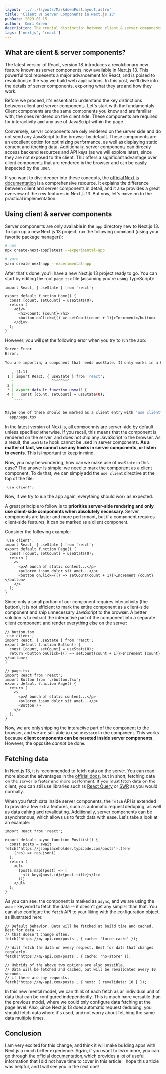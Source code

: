 ```yaml
---
layout: '../../layouts/MarkdownPostLayout.astro'
title: 'Client vs Server Components in Next.js 13'
pubDate: 2023-01-15
author: 'Omri Green'
description: The crucial distinction between client & server components in Next.js 13, and how to utilize them fully.
tags: ['nextjs', 'react']
---
```


## What are client & server components?

The latest version of React, version 18, introduces a revolutionary new feature known as server components, now available in Next.js 13. This powerful tool represents a major advancement for React, and is poised to revolutionize the way we build web applications. In this post, we'll dive into the details of server components, exploring what they are and how they work.

Before we proceed, it's essential to understand the key distinctions between client and server components. Let's start with the fundamentals. Client components are the same components you know and are familiar with, the ones rendered on the client side. These components are required for interactivity and any use of JavaScript within the page.

Conversely, server components are only rendered on the server side and do not send any JavaScript to the browser by default. These components are an excellent option for optimizing performance, as well as displaying static content and fetching data. Additionally, server components can directly access backend resources and API keys (as we will explore later), since they are not exposed to the client. This offers a significant advantage over client components that are rendered in the browser and can be easily inspected by the user.

If you want to dive deeper into these concepts, the [official Next.js documentation](https://beta.nextjs.org/docs) is a comprehensive resource. It explains the difference between client and server components in detail, and it also provides a great overview of the new features in Next.js 13. But now, let's move on to the practical implementation.

## Using client & server components

Server components are only available in the `app` directory new to Next.js 13. To spin up a new Next.js 13 project, run the following command (using your favorite package manager)):

```bash
# npm
npx create-next-app@latest --experimental-app

# yarn
yarn create next-app --experimental-app
```

After that's done, you'll have a new Next.js 13 project ready to go. You can start by editing the root `page.tsx` file (assuming you're using TypeScript):

```tsx
import React, { useState } from 'react';

export default function Home() {
  const [count, setCount] = useState(0);
  return (
    <div>
      <h1>Count: {count}</h1>
      <button onClick={() => setCount(count + 1)}>Increment</button>
    </div>
  );
}
```

However, you will get the following error when you try to run the app:

```bash
Server Error
Error:

You are importing a component that needs useState. It only works in a Client Component but none of its parents are marked with "use client", so they are Server Components by default.

   ,-[1:1]
 1 | import React, { useState } from 'react';
   :                 ^^^^^^^^
 2 |
 3 | export default function Home() {
 4 |   const [count, setCount] = useState(0);
   `----


Maybe one of these should be marked as a client entry with "use client":
  app/page.tsx

```

In the latest version of Next.js, all compoennts are server-side by default unless specified otherwise. If you recall, this means that the component is rendered on the server, and does not ship any JavaScript to the browser. As a result, the `useState` hook cannot be used in server components. **As a matter of fact, we cannot use any hooks in server components, or listen to events**. This is important to keep in mind.

Now, you may be wondering, how can we make use of `useState` in this case? The answer is simple: we need to mark the component as a client component. To do that, we can simply add the `use client` directive at the top of the file:

```tsx
'use client';
```

Now, if we try to run the app again, everything should work as expected.

A great principle to follow is to **prioritize server-side rendering and only use client-side components when absolutely necessary**. Server components are faster and more performant, but if a component requires client-side features, it can be marked as a client component.

Consider the following example:

```tsx
'use client';
import React, { useState } from 'react';
export default function Page() {
  const [count, setCount] = useState(0);
  return (
    <>
      <p>A bunch of static content...</p>
      <p>lorem ipsum dolor sit amet...</p>
      <button onClick={() => setCount(count + 1)}>Increment {count}</button>
    </>
  );
}
```

Since only a small portion of our component requires interactivity (the button), it is not efficient to mark the entire component as a client-side component and ship unnecessary JavaScript to the browser. A better solution is to extract the interactive part of the component into a separate client component, and render everything else on the server:

```tsx
// button.tsx
'use client';
import React, { useState } from 'react';
export default function Button() {
  const [count, setCount] = useState(0);
  return <button onClick={() => setCount(count + 1)}>Increment {count}</button>;
}
```

```tsx
// page.tsx
import React from 'react';
import Button from './button.tsx';
export default function Page() {
  return (
    <>
      <p>A bunch of static content...</p>
      <p>lorem ipsum dolor sit amet...</p>
      <Button />
    </>
  );
}
```

Now, we are only shipping the interactive part of the component to the browser, and we are still able to use `useState` in the component. This works because **client components can be neseted inside server components**. However, the opposite _cannot_ be done.

## Fetching data

In Next.js 13, it is recommended to fetch data on the server. You can read more about the advantages in the [official docs](https://beta.nextjs.org/docs/data-fetching/fundamentals#fetching-data-on-the-server), but in short, fetching data on the server is faster and more performant. If you must fetch data on the client, you can still use libraries such as [React Query](https://tanstack.com/query/latest) or [SWR](https://swr.vercel.app/) as you would normally.

When you fetch data inside server components, the `fetch` API is extended to provide a few extra features, such as automatic request deduping, as well as data cahing and revalidating. Additionally, server components can be asynchronous, which allows us to fetch data with ease. Let's take a look at an example:

```tsx
import React from 'react';

export default async function PostList() {
  const posts = await fetch('https://jsonplaceholder.typicode.com/posts').then(
    (res) => res.json()
  );
  return (
    <ul>
      {posts.map((post) => (
        <li key={post.id}>{post.title}</li>
      ))}
    </ul>
  );
}
```

As you can see, the component is marked as `async`, and we are using the `await` keyword to fetch the data -- it doesn't get any simpler than that. You can also configure the `fetch` API to your liking with the configuration object, as illustrated here:

```tsx
// Default behavior. Data will be fetched at build time and cached. Best for data --
// that doesn't change often.
fetch('https://my-api.com/posts', { cache: 'force-cache' });

// Will fetch the data on every request. Best for data that changes regularly.
fetch('https://my-api.com/posts', { cache: 'no-store' });

// Hybrids of the above two options are also possible.
// Data will be fetched and cached, but will be revalidated every 10 seconds --
// if there are any requests.
fetch('https://my-api.com/posts', { next: { revalidate: 10 } });
```

In this new mental model, we can think of each fetch as an individual unit of data that can be configured independently. This is much more versatile than the previous model, where we could only configure data fetching at the page level. Also, since Next.js 13 does automatic request deduping, you should fetch data where it's used, and not worry about fetching the same data multiple times.

## Conclusion

I am very excited for this change, and think it will make building apps with Next.js a much better experience. Again, if you want to learn more, you can go through the [official documentation](https://nextjs.org/docs/basic-features/data-fetching), which provides a lot of useful information that I did not have time to cover in this article. I hope this article was helpful, and I will see you in the next one!
